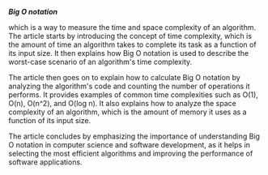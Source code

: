  ***Big O notation***

 which is a way to measure the time and space complexity of an algorithm. The article starts by introducing the concept of time complexity, which is the amount of time an algorithm takes to complete its task as a function of its input size. It then explains how Big O notation is used to describe the worst-case scenario of an algorithm's time complexity.

The article then goes on to explain how to calculate Big O notation by analyzing the algorithm's code and counting the number of operations it performs. It provides examples of common time complexities such as O(1), O(n), O(n^2), and O(log n). It also explains how to analyze the space complexity of an algorithm, which is the amount of memory it uses as a function of its input size.

The article concludes by emphasizing the importance of understanding Big O notation in computer science and software development, as it helps in selecting the most efficient algorithms and improving the performance of software applications.